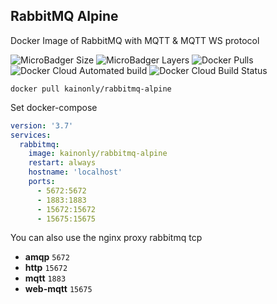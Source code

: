 ## RabbitMQ Alpine

Docker Image of RabbitMQ with MQTT & MQTT WS protocol

![MicroBadger Size](https://img.shields.io/microbadger/image-size/kainonly/rabbitmq-alpine.svg)
![MicroBadger Layers](https://img.shields.io/microbadger/layers/kainonly/rabbitmq-alpine.svg)
![Docker Pulls](https://img.shields.io/docker/pulls/kainonly/rabbitmq-alpine.svg?style=flat-square)
![Docker Cloud Automated build](https://img.shields.io/docker/cloud/automated/kainonly/rabbitmq-alpine.svg)
![Docker Cloud Build Status](https://img.shields.io/docker/cloud/build/kainonly/rabbitmq-alpine.svg?style=flat-square)

```shell
docker pull kainonly/rabbitmq-alpine
```

Set docker-compose

```yaml
version: '3.7'
services:
  rabbitmq:
    image: kainonly/rabbitmq-alpine
    restart: always
    hostname: 'localhost'
    ports:
      - 5672:5672
      - 1883:1883
      - 15672:15672
      - 15675:15675
```

You can also use the nginx proxy rabbitmq tcp

- **amqp** `5672`
- **http** `15672`
- **mqtt** `1883`
- **web-mqtt** `15675`
